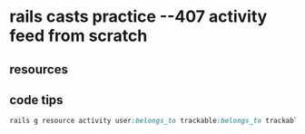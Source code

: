 # rails casts practice --407 activity feed from scratch

## resources

## code tips

```ruby
rails g resource activity user:belongs_to trackable:belongs_to trackable_type
